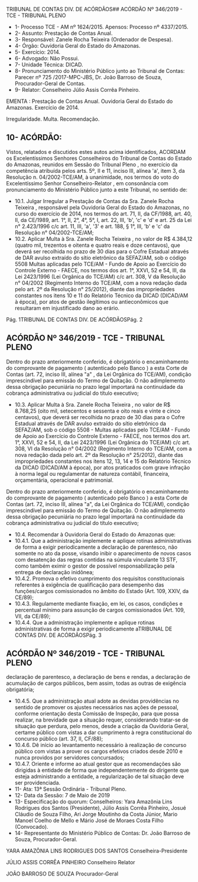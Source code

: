 TRIBUNAL DE CONTAS DIV. DE ACÓRDÃOS## ACÓRDÃO Nº 346/2019 - TCE - TRIBUNAL PLENO

- 1- Processo TCE - AM nº 1624/2015. Apensos: Processo nº  4337/2015.
- 2- Assunto: Prestação de Contas Anual.
- 3- Responsável: Zanele Rocha Teixeira (Ordenador de Despesa).
- 4- Órgão: Ouvidoria Geral do Estado do Amazonas.
- 5- Exercício: 2014.
- 6- Advogado: Não Possui.
- 7- Unidade Técnica: DICAD.
- 8- Pronunciamento do Ministério Público junto ao Tribunal de Contas: Parecer nº 725 /2017-MPC-JBS, Dr. João Barroso de Souza, Procurador-Geral de Contas.
- 9- Relator: Conselheiro Júlio Assis Corrêa Pinheiro.

EMENTA : Prestação  de  Contas  Anual.  Ouvidoria Geral do Estado do Amazonas. Exercício de 2014.

Irregularidade. Multa. Recomendação.

## 10-  ACÓRDÃO:

Vistos, relatados e discutidos estes autos acima identificados, ACORDAM os Excelentíssimos Senhores Conselheiros do Tribunal de Contas do Estado do Amazonas, reunidos em Sessão do Tribunal Pleno , no exercício da competência atribuída pelos arts. 5º, II e 11, inciso III, alínea 'a', item 3, da Resolução n. 04/2002-TCE/AM, à unanimidade, nos termos do voto do Excelentíssimo Senhor Conselheiro-Relator , em consonância com pronunciamento do Ministério Público junto a este Tribunal, no sentido de:

- 10.1. Julgar Irregular a Prestação de Contas da Sra. Zanele Rocha Teixeira , responsável pela Ouvidoria Geral do Estado do Amazonas, no curso do exercício de 2014, nos termos do art. 71, II, da CF/1988, art. 40, II, da CE/1989, art. 1°, II, 2°, 4°, 5°, I, art. 22, III, 'b', 'c' e 'd' e art. 25 da Lei n° 2.423/1996 c/c art. 11, III, 'a', '3' e art. 188, § 1°, III, 'b' e 'c' da Resolução n° 04/2002-TCE/AM;
- 10.2. Aplicar Multa à Sra. Zanele Rocha Teixeira ,  no valor de R$ 4.384,12 (quatro mil, trezentos e oitenta e quatro reais e doze centavos), que deverá ser recolhida no prazo de 30 dias para o Cofre Estadual através de DAR avulso  extraído  do  sítio  eletrônico  da  SEFAZ/AM,  sob  o  código  5508  Multas aplicadas pelo TCE/AM - Fundo de Apoio ao Exercício do Controle Externo  -  FAECE,  nos  termos  dos  art.  1°,  XXVI,  52  e  54,  III,  da  Lei 2423/1996 (Lei Orgânica do TCE/AM) c/c art. 308,  V da Resolução n° 04/2002 (Regimento Interno do TCE/AM, com a nova redação dada pelo art. 2º da Resolução n° 25/2012), diante das impropriedades constantes nos itens 10 e 11 do Relatório Técnico da DICAD (DICAD/AM à época), por  atos  de  gestão  ilegítimos  ou  antieconômicos  que  resultaram  em injustificado dano ao erário.

Pág. 1TRIBUNAL DE CONTAS DIV. DE ACÓRDÃOSPág. 2

## ACÓRDÃO Nº 346/2019 - TCE - TRIBUNAL PLENO

Dentro do prazo anteriormente conferido, é obrigatório o encaminhamento do comprovante de pagamento ( autenticado pelo Banco ) a esta Corte de Contas  (art.  72,  inciso  III,  alínea  "a"  ,  da  Lei  Orgânica  do  TCE/AM), condição  imprescindível  para  emissão  do  Termo  de  Quitação.  O  não adimplemento dessa obrigação  pecuniária  no  prazo  legal  importará  na continuidade da cobrança administrativa ou judicial do título executivo;

- 10.3. Aplicar Multa à Sra. Zanele Rocha Teixeira ,  no valor de R$ 8.768,25 (oito mil, setecentos e sessenta e oito reais e vinte e cinco centavos), que deverá ser recolhida no prazo de 30 dias para o Cofre Estadual através de DAR avulso extraído do sítio eletrônico da SEFAZ/AM, sob o código 5508 - Multas aplicadas pelo TCE/AM - Fundo de Apoio ao Exercício do Controle Externo - FAECE, nos termos dos art. 1°, XXVI, 52 e 54, II, da Lei 2423/1996 (Lei Orgânica do TCE/AM) c/c art. 308, VI da Resolução n° 04/2002 (Regimento Interno do TCE/AM, com a nova redação dada pelo art. 2º da Resolução n° 25/2012), diante das impropriedades constantes nos itens 12, 13, 14 e 15 do Relatório Técnico da DICAD (DICAD/AM à época),  por  atos  praticados  com  grave  infração  à  norma  legal  ou regulamentar de natureza contábil, financeira, orçamentária, operacional e patrimonial.

Dentro do prazo anteriormente conferido, é obrigatório o encaminhamento do comprovante de pagamento ( autenticado pelo Banco ) a esta Corte de Contas  (art.  72,  inciso  III,  alínea  "a",  da  Lei  Orgânica  do  TCE/AM), condição  imprescindível  para  emissão  do  Termo  de  Quitação.  O  não adimplemento dessa obrigação  pecuniária  no  prazo  legal  importará  na continuidade da cobrança administrativa ou judicial do título executivo;

- 10.4. Recomendar à Ouvidoria Geral do Estado do Amazonas que:
- 10.4.1. Que a administração implemente e aplique rotinas administrativas de forma a exigir periodicamente a declaração  de  parentesco,  não  somente  no  ato  da  posse, visando inibir o aparecimento de novos casos com desatenção das regras contidas na súmula vinculante 13 STF, como também eximir o gestor de possível responsabilização pela entrega de declaração inidônea;
- 10.4.2. Promova o efetivo cumprimento dos requisitos constitucionais  referentes  à  exigência  de  qualificação  para desempenho das funções/cargos comissionados no âmbito do Estado (Art. 109, XXIV, da CE/89);
- 10.4.3. Regulamente mediante fixação, em lei, os casos, condições e percentual mínimo para assunção de cargos comissionados (Art. 109, VII, da CE/89);
- 10.4.4. Que a administração implemente e aplique rotinas administrativas de forma a exigir periodicamente aTRIBUNAL DE CONTAS DIV. DE ACÓRDÃOSPág. 3

## ACÓRDÃO Nº 346/2019 - TCE - TRIBUNAL PLENO

declaração de parentesco, a declaração de bens e rendas, a declaração de acumulação de cargos públicos, bem assim, todas as outras de exigência obrigatória;

- 10.4.5. Que a administração atual adote as devidas providências no sentido de promover os ajustes necessários nas ações de pessoal, conforme orientação desta Comissão de Inspeção, para que possa realizar, na brevidade que a situação requer, considerando tratar-se de situação que perdura, pelo menos, desde  a  criação  da  Ouvidoria  Geral,  certame  público  com vistas a dar cumprimento à regra constitucional do concurso público (art. 37, II, CF/88);
- 10.4.6. Dê  início  ao  levantamento  necessário  à  realização  de concurso  público  com  vistas  a  prover  os  cargos  efetivos criados desde 2010 e nunca providos por servidores concursados;
- 10.4.7. Oriente e informe ao atual gestor que as recomendações são dirigidas à entidade de forma que independentemente do dirigente que esteja administrando a entidade, a regularização de tal situação deve ser providenciada.
- 11-  Ata: 13ª Sessão Ordinária - Tribunal Pleno.
- 12-  Data da Sessão: 7 de Maio de 2019
- 13-  Especificação do quorum: Conselheiros: Yara Amazônia Lins Rodrigues dos Santos (Presidente),  Júlio  Assis  Corrêa  Pinheiro,  Josué  Cláudio  de  Souza  Filho,  Ari  Jorge Moutinho da Costa Júnior, Mario Manoel Coelho de Mello e Mário José de Moraes Costa Filho (Convocado).
- 14-  Representante  do  Ministério  Público  de  Contas: Dr. João  Barroso  de  Souza, Procurador-Geral.

YARA AMAZÔNIA LINS RODRIGUES DOS SANTOS Conselheira-Presidente

JÚLIO ASSIS CORRÊA PINHEIRO Conselheiro Relator

JOÃO BARROSO DE SOUZA Procurador-Geral